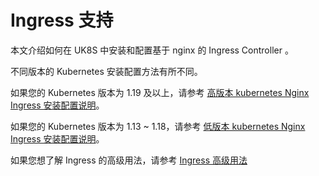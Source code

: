 # Ingress 支持

本文介绍如何在 UK8S 中安装和配置基于 nginx 的 Ingress Controller 。

不同版本的 Kubernetes 安装配置方法有所不同。

如果您的 Kubernetes 版本为 1.19 及以上，请参考 [高版本 kubernetes Nginx Ingress 安装配置说明](/uk8s/service/ingress/nginx_1.19)。

如果您的 Kubernetes 版本为 1.13 ~ 1.18，请参考 [低版本 kubernetes Nginx Ingress 安装配置说明](/uk8s/service/ingress/nginx)。

如果您想了解 Ingress 的高级用法，请参考 [Ingress 高级用法](/uk8s/service/ingress/multiple_ingress)

